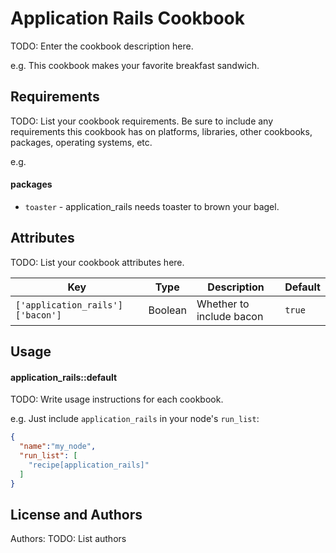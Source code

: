Application Rails Cookbook
===================
TODO: Enter the cookbook description here.

e.g.
This cookbook makes your favorite breakfast sandwich.

Requirements
------------
TODO: List your cookbook requirements. Be sure to include any requirements this cookbook has on platforms, libraries, other cookbooks, packages, operating systems, etc.

e.g.
#### packages
- `toaster` - application_rails needs toaster to brown your bagel.

Attributes
----------
TODO: List your cookbook attributes here.

| Key | Type | Description | Default |
| --- | ---- | ----------- | ------- |
| `['application_rails']['bacon']` | Boolean | Whether to include bacon | `true` |

Usage
-----
#### application_rails::default
TODO: Write usage instructions for each cookbook.

e.g.
Just include `application_rails` in your node's `run_list`:

```json
{
  "name":"my_node",
  "run_list": [
    "recipe[application_rails]"
  ]
}
```

License and Authors
-------------------
Authors: TODO: List authors
